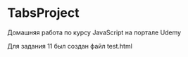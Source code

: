 # TabsProject

Домашняя работа по курсу JavaScript на портале Udemy

Для задания 11 был создан файл test.html
